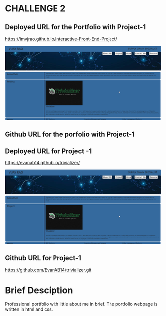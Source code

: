 # CHALLENGE 2

## Deployed URL for the Portfolio with Project-1
https://imvjrao.github.io/Interactive-Front-End-Project/

![](./Images/Portfolio-screenshot.png)

## Github URL for the porfolio with Project-1

## Deployed URL for Project -1
https://evanab14.github.io/trivializer/


![](./Images/Portfolio-screenshot.png)



## Github URL for Project-1
https://github.com/EvanAB14/trivializer.git





# Brief Desciption
Professional portfolio with little about me in brief.
The portfolio webpage is written in html and css.
